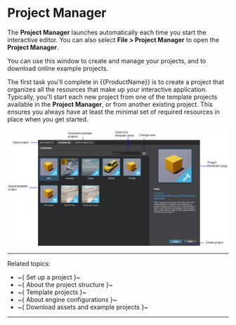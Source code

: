 # Project Manager

The **Project Manager** launches automatically each time you start the interactive editor. You can also select **File > Project Manager** to open the **Project Manager**.

You can use this window to create and manage your projects, and to download online example projects.

The first task you'll complete in {{ProductName}} is to create a project that organizes all the resources that make up your interactive application. Typically, you'll start each new project from one of the template projects available in the **Project Manager**, or from another existing project. This ensures you always have at least the minimal set of required resources in place when you get started.

![Project Manager Overview](../../images/comp_project_manager.png)

---
Related topics:
-	~{ Set up a project }~
-	~{ About the project structure }~
-	~{ Template projects }~
-	~{ About engine configurations }~
-	~{ Download assets and example projects }~
---
